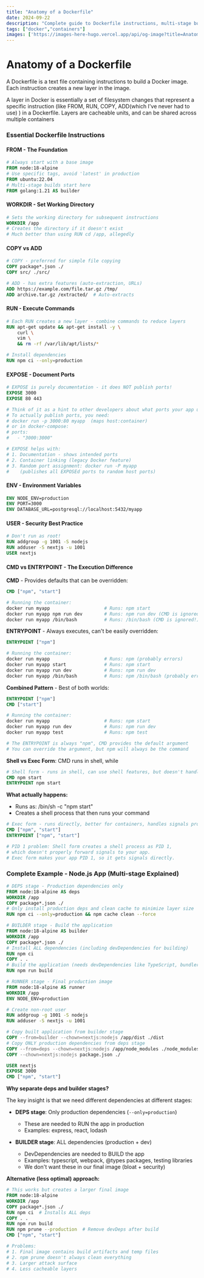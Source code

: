 ```yaml
---
title: "Anatomy of a Dockerfile"
date: 2024-09-22
description: "Complete guide to Dockerfile instructions, multi-stage builds, and container optimization"
tags: ["docker","containers"]
images: ['https://images-here-hugo.vercel.app/api/og-image?title=Anatomy%20of%20a%20Dockerfile']
---
```


# Anatomy of a Dockerfile
A Dockerfile is a text file containing instructions to build a Docker image. Each instruction creates a new layer in the image. 

A layer in Docker is essentially a set of filesystem changes that represent a specific instruction (like FROM, RUN, COPY, ADD(which I've never had to use) )  in a Dockerfile. 
Layers are cacheable units, and can be shared across multiple containers

### Essential Dockerfile Instructions

#### FROM - The Foundation
```dockerfile
# Always start with a base image
FROM node:18-alpine
# Use specific tags, avoid 'latest' in production
FROM ubuntu:22.04
# Multi-stage builds start here
FROM golang:1.21 AS builder
```

#### WORKDIR - Set Working Directory
```dockerfile
# Sets the working directory for subsequent instructions
WORKDIR /app
# Creates the directory if it doesn't exist
# Much better than using RUN cd /app, allegedly
```

#### COPY vs ADD
```dockerfile
# COPY - preferred for simple file copying
COPY package*.json ./
COPY src/ ./src/

# ADD - has extra features (auto-extraction, URLs)
ADD https://example.com/file.tar.gz /tmp/
ADD archive.tar.gz /extracted/  # Auto-extracts
```

#### RUN - Execute Commands
```dockerfile
# Each RUN creates a new layer - combine commands to reduce layers
RUN apt-get update && apt-get install -y \
    curl \
    vim \
    && rm -rf /var/lib/apt/lists/*

# Install dependencies
RUN npm ci --only=production
```

#### EXPOSE - Document Ports
```dockerfile
# EXPOSE is purely documentation - it does NOT publish ports!
EXPOSE 3000
EXPOSE 80 443

# Think of it as a hint to other developers about what ports your app uses
# To actually publish ports, you need:
# docker run -p 3000:80 myapp  (maps host:container)
# or in docker-compose:
# ports:
#   - "3000:3000"

# EXPOSE helps with:
# 1. Documentation - shows intended ports
# 2. Container linking (legacy Docker feature)
# 3. Random port assignment: docker run -P myapp
#    (publishes all EXPOSEd ports to random host ports)
```

#### ENV - Environment Variables
```dockerfile
ENV NODE_ENV=production
ENV PORT=3000
ENV DATABASE_URL=postgresql://localhost:5432/myapp
```

#### USER - Security Best Practice
```dockerfile
# Don't run as root!
RUN addgroup -g 1001 -S nodejs
RUN adduser -S nextjs -u 1001
USER nextjs
```

#### CMD vs ENTRYPOINT - The Execution Difference

**CMD** - Provides defaults that can be overridden:
```dockerfile
CMD ["npm", "start"]

# Running the container:
docker run myapp                    # Runs: npm start
docker run myapp npm run dev        # Runs: npm run dev (CMD is ignored!)
docker run myapp /bin/bash          # Runs: /bin/bash (CMD is ignored!)
```

**ENTRYPOINT** - Always executes, can't be easily overridden:
```dockerfile
ENTRYPOINT ["npm"]

# Running the container:
docker run myapp                    # Runs: npm (probably errors)
docker run myapp start              # Runs: npm start
docker run myapp run dev            # Runs: npm run dev
docker run myapp /bin/bash          # Runs: npm /bin/bash (probably errors!)
```

**Combined Pattern** - Best of both worlds:
```dockerfile
ENTRYPOINT ["npm"]
CMD ["start"]

# Running the container:
docker run myapp                    # Runs: npm start
docker run myapp run dev            # Runs: npm run dev
docker run myapp test               # Runs: npm test

# The ENTRYPOINT is always "npm", CMD provides the default argument
# You can override the argument, but npm will always be the command
```

**Shell vs Exec Form**:
CMD runs in shell, while 

```dockerfile
# Shell form - runs in shell, can use shell features, but doesn't handle signals well
CMD npm start
ENTRYPOINT npm start
```
**What actually happens:**
- Runs as: ⁠/bin/sh -c "npm start"
- Creates a shell process that then runs your command


```dockerfile
# Exec form - runs directly, better for containers, handles signals properly
CMD ["npm", "start"]
ENTRYPOINT ["npm", "start"]

# PID 1 problem: Shell form creates a shell process as PID 1, 
# which doesn't properly forward signals to your app.
# Exec form makes your app PID 1, so it gets signals directly.
```

### Complete Example - Node.js App (Multi-stage Explained)
```dockerfile
# DEPS stage - Production dependencies only
FROM node:18-alpine AS deps
WORKDIR /app
COPY package*.json ./
# Only install production deps and clean cache to minimize layer size
RUN npm ci --only=production && npm cache clean --force

# BUILDER stage - Build the application
FROM node:18-alpine AS builder
WORKDIR /app
COPY package*.json ./
# Install ALL dependencies (including devDependencies for building)
RUN npm ci
COPY . .
# Build the application (needs devDependencies like TypeScript, bundlers, etc.)
RUN npm run build

# RUNNER stage - Final production image
FROM node:18-alpine AS runner
WORKDIR /app
ENV NODE_ENV=production

# Create non-root user
RUN addgroup -g 1001 -S nodejs
RUN adduser -S nextjs -u 1001

# Copy built application from builder stage
COPY --from=builder --chown=nextjs:nodejs /app/dist ./dist
# Copy ONLY production dependencies from deps stage
COPY --from=deps --chown=nextjs:nodejs /app/node_modules ./node_modules
COPY --chown=nextjs:nodejs package.json ./

USER nextjs
EXPOSE 3000
CMD ["npm", "start"]
```

**Why separate deps and builder stages?**

The key insight is that we need different dependencies at different stages:

- **DEPS stage**: Only production dependencies (`--only=production`)
  - These are needed to RUN the app in production
  - Examples: express, react, lodash
  
- **BUILDER stage**: ALL dependencies (production + dev)
  - DevDependencies are needed to BUILD the app
  - Examples: typescript, webpack, @types packages, testing libraries
  - We don't want these in our final image (bloat + security)

**Alternative (less optimal) approach:**
```dockerfile
# This works but creates a larger final image
FROM node:18-alpine
WORKDIR /app
COPY package*.json ./
RUN npm ci  # Installs ALL deps
COPY . .
RUN npm run build
RUN npm prune --production  # Remove devDeps after build
CMD ["npm", "start"]

# Problems:
# 1. Final image contains build artifacts and temp files
# 2. npm prune doesn't always clean everything
# 3. Larger attack surface
# 4. Less cacheable layers
```

